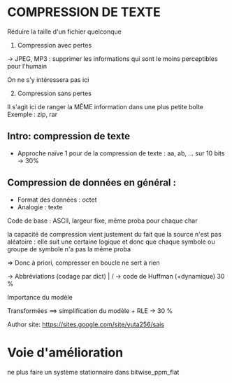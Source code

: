 COMPRESSION DE TEXTE
====================

Réduire la taille d'un fichier quelconque

1. Compression avec pertes

-> JPEG, MP3 : supprimer les informations qui sont le moins perceptibles pour l'humain

On ne s'y intéressera pas ici

2. Compression sans pertes

Il s'agit ici de ranger la MÊME information dans une plus petite boîte
Exemple : zip, rar

Intro: compression de texte
---------------------------

- Approche naïve 1 pour de la compression de texte : aa, ab, ... sur 10 bits -> 30%

Compression de données en général :
---------------------------------

- Format des données : octet
- Analogie : texte

Code de base : ASCII, largeur fixe, même proba pour chaque char

la capacité de compression vient justement du fait que la source n'est pas aléatoire : elle suit une certaine logique et donc que chaque symbole ou groupe de symbole n'a pas la même proba

=> Donc à priori, compresser en boucle ne sert à rien

-> Abbréviations (codage par dict)
    |
   \/
-> code de Huffman (+dynamique) 30 %

Importance du modèle

Transformées ==> simplification du modèle + RLE -> 30 %

Author site: https://sites.google.com/site/yuta256/sais

# Voie d'amélioration

ne plus faire un système stationnaire dans bitwise_ppm_flat
